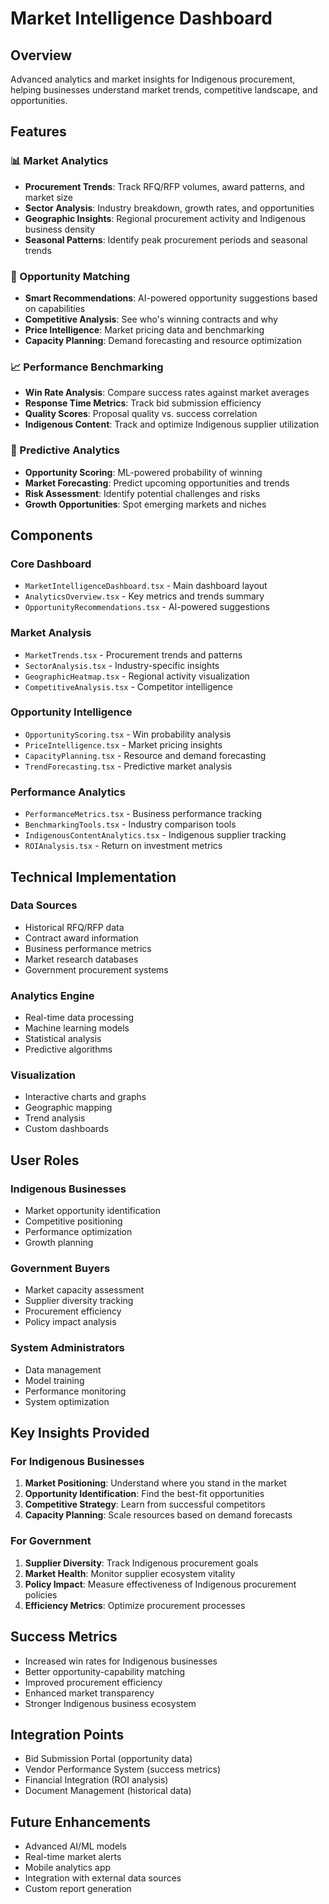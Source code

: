 # Market Intelligence Dashboard

## Overview
Advanced analytics and market insights for Indigenous procurement, helping businesses understand market trends, competitive landscape, and opportunities.

## Features

### 📊 Market Analytics
- **Procurement Trends**: Track RFQ/RFP volumes, award patterns, and market size
- **Sector Analysis**: Industry breakdown, growth rates, and opportunities
- **Geographic Insights**: Regional procurement activity and Indigenous business density
- **Seasonal Patterns**: Identify peak procurement periods and seasonal trends

### 🎯 Opportunity Matching
- **Smart Recommendations**: AI-powered opportunity suggestions based on capabilities
- **Competitive Analysis**: See who's winning contracts and why
- **Price Intelligence**: Market pricing data and benchmarking
- **Capacity Planning**: Demand forecasting and resource optimization

### 📈 Performance Benchmarking
- **Win Rate Analysis**: Compare success rates against market averages
- **Response Time Metrics**: Track bid submission efficiency
- **Quality Scores**: Proposal quality vs. success correlation
- **Indigenous Content**: Track and optimize Indigenous supplier utilization

### 🎲 Predictive Analytics
- **Opportunity Scoring**: ML-powered probability of winning
- **Market Forecasting**: Predict upcoming opportunities and trends
- **Risk Assessment**: Identify potential challenges and risks
- **Growth Opportunities**: Spot emerging markets and niches

## Components

### Core Dashboard
- `MarketIntelligenceDashboard.tsx` - Main dashboard layout
- `AnalyticsOverview.tsx` - Key metrics and trends summary
- `OpportunityRecommendations.tsx` - AI-powered suggestions

### Market Analysis
- `MarketTrends.tsx` - Procurement trends and patterns
- `SectorAnalysis.tsx` - Industry-specific insights
- `GeographicHeatmap.tsx` - Regional activity visualization
- `CompetitiveAnalysis.tsx` - Competitor intelligence

### Opportunity Intelligence
- `OpportunityScoring.tsx` - Win probability analysis
- `PriceIntelligence.tsx` - Market pricing insights
- `CapacityPlanning.tsx` - Resource and demand forecasting
- `TrendForecasting.tsx` - Predictive market analysis

### Performance Analytics
- `PerformanceMetrics.tsx` - Business performance tracking
- `BenchmarkingTools.tsx` - Industry comparison tools
- `IndigenousContentAnalytics.tsx` - Indigenous supplier tracking
- `ROIAnalysis.tsx` - Return on investment metrics

## Technical Implementation

### Data Sources
- Historical RFQ/RFP data
- Contract award information
- Business performance metrics
- Market research databases
- Government procurement systems

### Analytics Engine
- Real-time data processing
- Machine learning models
- Statistical analysis
- Predictive algorithms

### Visualization
- Interactive charts and graphs
- Geographic mapping
- Trend analysis
- Custom dashboards

## User Roles

### Indigenous Businesses
- Market opportunity identification
- Competitive positioning
- Performance optimization
- Growth planning

### Government Buyers
- Market capacity assessment
- Supplier diversity tracking
- Procurement efficiency
- Policy impact analysis

### System Administrators
- Data management
- Model training
- Performance monitoring
- System optimization

## Key Insights Provided

### For Indigenous Businesses
1. **Market Positioning**: Understand where you stand in the market
2. **Opportunity Identification**: Find the best-fit opportunities
3. **Competitive Strategy**: Learn from successful competitors
4. **Capacity Planning**: Scale resources based on demand forecasts

### For Government
1. **Supplier Diversity**: Track Indigenous procurement goals
2. **Market Health**: Monitor supplier ecosystem vitality
3. **Policy Impact**: Measure effectiveness of Indigenous procurement policies
4. **Efficiency Metrics**: Optimize procurement processes

## Success Metrics
- Increased win rates for Indigenous businesses
- Better opportunity-capability matching
- Improved procurement efficiency
- Enhanced market transparency
- Stronger Indigenous business ecosystem

## Integration Points
- Bid Submission Portal (opportunity data)
- Vendor Performance System (success metrics)
- Financial Integration (ROI analysis)
- Document Management (historical data)

## Future Enhancements
- Advanced AI/ML models
- Real-time market alerts
- Mobile analytics app
- Integration with external data sources
- Custom report generation